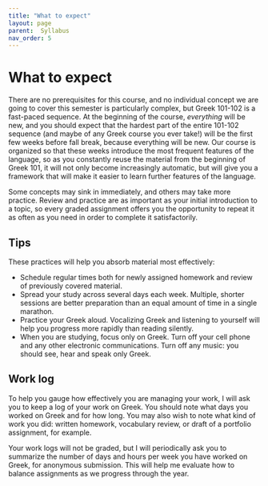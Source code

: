 ```yaml
---
title: "What to expect"
layout: page
parent:  Syllabus
nav_order: 5
---
```


# What to expect 

There are no prerequisites for this course, and no individual concept we are going to cover this semester is particularly complex, but Greek 101-102 is a fast-paced sequence. At the beginning of the course, *everything* will be new, and you should expect that the hardest part of the entire 101-102 sequence (and maybe of any Greek course you ever take!) will be the first few weeks before fall break, because everything will be new.  Our course is organized so that these weeks introduce the  most frequent features of the language, so as you constantly reuse the material from the beginning of Greek 101, it will not only become increasingly automatic, but will give you a framework that will make it easier to learn further features of the language.

Some concepts may sink in immediately, and others may take more practice.  Review and practice are as important as your initial introduction to a topic, so every graded assignment offers you the opportunity to repeat it as often as you need in order to complete it satisfactorily.


## Tips

These practices will help you absorb material most effectively:

- Schedule regular times both for newly assigned homework and review of previously covered material.
- Spread your study across several days each week. Multiple, shorter sessions are better preparation than an equal amount of time in a single marathon.
- Practice your Greek aloud. Vocalizing Greek and listening to yourself will help you progress more rapidly than reading silently.
- When you are studying, focus only on Greek. Turn off your cell phone and any other electronic communications. Turn off any music: you should see, hear and speak only Greek.



## Work log

To help you gauge how effectively you are managing your work, I will ask you to keep a log of your work on Greek. You should note what days you worked on Greek and for how long.  You may also wish to note what kind of work you did: written homework, vocabulary review, or draft of a portfolio assignment, for example.

Your work logs will not be graded, but I will periodically ask you to summarize the number of days and hours per week you have worked on Greek, for anonymous submission. This will help me evaluate how to balance assignments as we progress through the year.




